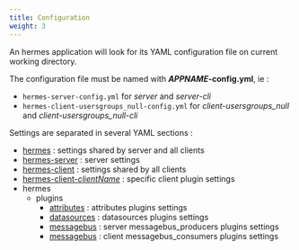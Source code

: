 ```yaml
---
title: Configuration
weight: 3
---
```


An hermes application will look for its YAML configuration file on current working directory.

The configuration file must be named with ***APPNAME*-config.yml**, ie :

- `hermes-server-config.yml` for *server* and *server-cli*
- `hermes-client-usersgroups_null-config.yml` for *client-usersgroups_null* and *client-usersgroups_null-cli*

Settings are separated in several YAML sections :

- [hermes](./hermes/) : settings shared by server and all clients
- [hermes-server](./hermes-server/) : server settings
- [hermes-client](./hermes-client/) : settings shared by all clients
- [hermes-client-*clientName*](./plugins/hermes-client/) : specific client plugin settings
- hermes
  - plugins
    - [attributes](./plugins/attributes/) : attributes plugins settings
    - [datasources](./plugins/datasources/) : datasources plugins settings
    - [messagebus](./plugins/messagebus_producers/) : server messagebus_producers plugins settings
    - [messagebus](./plugins/messagebus_consumers/) : client messagebus_consumers plugins settings
